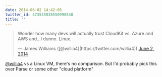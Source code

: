 ```yaml
---
date: 2014-06-02 14:42:05
twitter_id: 473535038550990848
title: ''
---
```


<blockquote class="twitter-tweet"><p lang="en" dir="ltr">Wonder how many devs will actually trust CloudKit vs. Azure and AWS and…I dunno. Linux.</p>&mdash; James Williams ([@willia4](https://twitter.com/willia4)) <a href="https://twitter.com/willia4/status/473534222918242304?ref_src=twsrc%5Etfw">June 2, 2014</a></blockquote>
<script async src="https://platform.twitter.com/widgets.js" charset="utf-8"></script>

[@willia4](https://twitter.com/willia4) vs a Linux VM, there's no comparison. But I'd probably pick this over Parse or some other "cloud platform"
